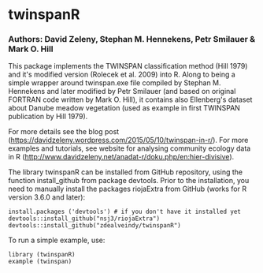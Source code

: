 # twinspanR

### Authors: David Zeleny, Stephan M. Hennekens, Petr Smilauer & Mark O. Hill

This package implements the TWINSPAN classification method (Hill 1979) and it's modified version (Rolecek et al. 2009) into R. Along to being a simple wrapper around twinspan.exe file compiled by Stephan M. Hennekens and later modified by Petr Smilauer (and based on original FORTRAN code written by Mark O. Hill), it contains also Ellenberg's dataset about Danube meadow vegetation (used as example in first TWINSPAN publication by Hill 1979).

For more details see the blog post (https://davidzeleny.wordpress.com/2015/05/10/twinspan-in-r/). For more examples and tutorials, see website for analysing community ecology data in R (http://www.davidzeleny.net/anadat-r/doku.php/en:hier-divisive).

The library twinspanR can be installed from GitHub repository, using the function install_github from package devtools. Prior to the installation, you need to manually install the packages riojaExtra from GitHub (works for R version 3.6.0 and later):

```{r}
install.packages ('devtools') # if you don't have it installed yet
devtools::install_github("nsj3/riojaExtra")
devtools::install_github("zdealveindy/twinspanR")
```

To run a simple example, use:
```{r}
library (twinspanR)
example (twinspan)
```
